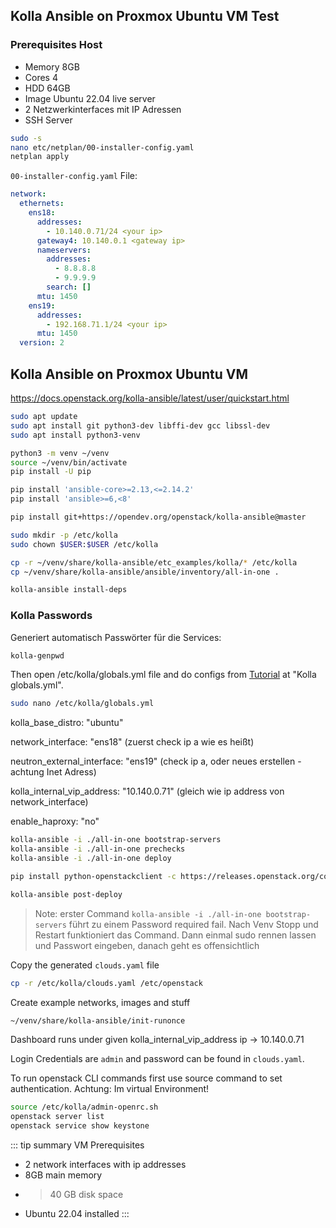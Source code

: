 ## Kolla Ansible on Proxmox Ubuntu VM Test

### Prerequisites Host
* Memory 8GB
* Cores 4
* HDD 64GB
* Image Ubuntu 22.04 live server
* 2 Netzwerkinterfaces mit IP Adressen
* SSH Server

```bash
sudo -s
nano etc/netplan/00-installer-config.yaml
netplan apply
```
``00-installer-config.yaml`` File:
```yaml
network:
  ethernets:
    ens18:
      addresses:
        - 10.140.0.71/24 <your ip>
      gateway4: 10.140.0.1 <gateway ip>
      nameservers:
        addresses:
          - 8.8.8.8
          - 9.9.9.9
        search: []
      mtu: 1450
    ens19:
      addresses:
        - 192.168.71.1/24 <your ip>
      mtu: 1450
  version: 2
```


## Kolla Ansible on Proxmox Ubuntu VM

https://docs.openstack.org/kolla-ansible/latest/user/quickstart.html

````bash 
sudo apt update
sudo apt install git python3-dev libffi-dev gcc libssl-dev
sudo apt install python3-venv

python3 -m venv ~/venv
source ~/venv/bin/activate
pip install -U pip

pip install 'ansible-core>=2.13,<=2.14.2'
pip install 'ansible>=6,<8'

pip install git+https://opendev.org/openstack/kolla-ansible@master

sudo mkdir -p /etc/kolla
sudo chown $USER:$USER /etc/kolla

cp -r ~/venv/share/kolla-ansible/etc_examples/kolla/* /etc/kolla
cp ~/venv/share/kolla-ansible/ansible/inventory/all-in-one .

kolla-ansible install-deps
````

### Kolla Passwords
Generiert automatisch Passwörter für die Services:

```bash
kolla-genpwd
```

Then open /etc/kolla/globals.yml file and do configs from <a href="https://docs.openstack.org/kolla-ansible/latest/user/quickstart.html">Tutorial</a> at "Kolla globals.yml".

```bash
sudo nano /etc/kolla/globals.yml
```

kolla_base_distro: "ubuntu"

network_interface: "ens18" (zuerst check ip a wie es heißt)

neutron_external_interface: "ens19" (check ip a, oder neues erstellen - achtung Inet Adress)

kolla_internal_vip_address: "10.140.0.71" (gleich wie ip address von network_interface)

enable_haproxy: "no"


````bash
kolla-ansible -i ./all-in-one bootstrap-servers
kolla-ansible -i ./all-in-one prechecks
kolla-ansible -i ./all-in-one deploy

pip install python-openstackclient -c https://releases.openstack.org/constraints/upper/master

kolla-ansible post-deploy
````


> Note: erster Command ``kolla-ansible -i ./all-in-one bootstrap-servers`` führt zu einem Password required fail. Nach Venv Stopp und Restart funktioniert das Command. Dann einmal sudo rennen lassen und Passwort eingeben, danach geht es offensichtlich


Copy the generated ``clouds.yaml`` file

```bash
cp -r /etc/kolla/clouds.yaml /etc/openstack
```

Create example networks, images and stuff

```bash
~/venv/share/kolla-ansible/init-runonce
```

Dashboard runs under given kolla_internal_vip_address ip -> 10.140.0.71

Login Credentials are ``admin`` and password can be found in `clouds.yaml`.

To run openstack CLI commands first use source command to set authentication. Achtung: Im virtual Environment!
````bash
source /etc/kolla/admin-openrc.sh
openstack server list
openstack service show keystone
````


::: tip summary
VM Prerequisites
* 2 network interfaces with ip addresses
* 8GB main memory
* > 40 GB disk space
* Ubuntu 22.04 installed
:::







